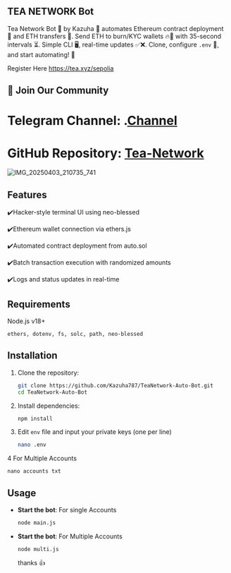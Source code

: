 ## TEA NETWORK Bot
Tea Network Bot 🚀 by Kazuha 🌟 automates Ethereum contract deployment 📜 and ETH transfers 💸. Send ETH to burn/KYC wallets 🔥💼 with 35-second intervals ⏳. Simple CLI 🖥️, real-time updates ✅❌. Clone, configure `.env` 💼, and start automating! 🎉

Register Here https://tea.xyz/sepolia
## 📢 Join Our Community

# Telegram Channel: .[Channel](https://t.me/Offical_Im_kazuha)
# GitHub Repository: [Tea-Network](https://github.com/Kazuha787/TeaNetwork-Auto-Bot.git)

![IMG_20250403_210735_741](https://github.com/user-attachments/assets/d91d27b2-4774-4982-af4a-e908da2519b7)


## Features

✔️Hacker-style terminal UI using neo-blessed

✔️Ethereum wallet connection via ethers.js

✔️Automated contract deployment from auto.sol

✔️Batch transaction execution with randomized amounts

✔️Logs and status updates in real-time

## Requirements

Node.js v18+

`ethers, dotenv, fs, solc, path, neo-blessed`


## Installation

1. Clone the repository:

   ```bash
   git clone https://github.com/Kazuha787/TeaNetwork-Auto-Bot.git
   cd TeaNetwork-Auto-Bot
   ```

2. Install dependencies:

   ```bash
   npm install
   ```

3. Edit `env` file and input your private keys (one per line)

   ```bash
   nano .env
   ```
4 For Multiple Accounts 
```
nano accounts txt
```

## Usage

- **Start the bot**: For single Accounts

  ```bash
  node main.js
  ```
- **Start the bot**: For Multiple Accounts
  ```
  node multi.js
  ```
  thanks 👍 
